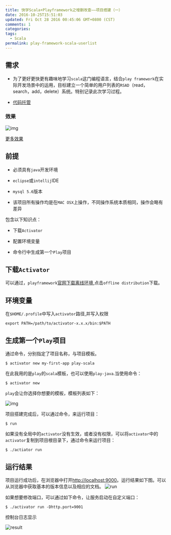 ```yaml
---
title: 快学Scala+Playframework之增删改查——项目搭建（一）
date: 2016-10-25T15:51:03
updated: Fri Oct 28 2016 00:45:06 GMT+0800 (CST)
comments: 1
categories:
tags:
  - Scala
permalink: play-framework-scala-userlist
---
```


## 需求
- 为了更好更快更有趣味地学习`scala`这门编程语言，结合`play framework`在实际开发场景中的运用，目标建立一个简单的用户列表的`RSAD`（read，search，add，delete）系统。特别记录此次学习过程。

- [代码托管](https://github.com/BeAce/scala-and-playframework-userlist)

<!--more-->
### 效果
![img](https://camo.githubusercontent.com/5ee38df9cb5155b2d6f2bad5207b65482de1929a/687474703a2f2f696d616765732d6d616e616765722e6f73732d636e2d7368616e676861692e616c6979756e63732e636f6d2f7374617469632f757365726c6973742e706e67)

[更多效果](https://github.com/BeAce/scala-and-playframework-userlist)

## 前提
- 必须具有`java`开发环境

- `eclipse`或`intellij`IDE

- `mysql 5.6`版本

- 该项目所有操作均是在`MAC OSX`上操作，不同操作系统本质相同，操作会略有差异


包含以下知识点：


- 下载`Activator`

- 配置环境变量

- 命令行中生成第一个`Play`项目


## 下载`Activator`

可以通过，`playframework`[官网下载离线环境](https://playframework.com/download),点击`offline distribution`下载。

## 环境变量

在`$HOME/.profile`中写入`activator`路径,并写入权限

```
export PATH=/path/to/activator-x.x.x/bin:$PATH
```

## 生成第一个`Play`项目

通过命令，分别指定了项目名称，与项目模板。

```
$ activator new my-first-app play-scala
```
在此我用的是`play`的`scala`模板，也可以使用`play-java`.当使用命令：

```
$ activator new
```
`play`会让你选择你想要的模板，模板列表如下：

![img](https://images-manager.oss-cn-shanghai.aliyuncs.com/static/play-scala-userlist/play-scala-1.jpg)

项目搭建完成后，可以通过命令，来运行项目：
```
$ run
```

如果没有全局中的`activator`没有生效，或者没有权限，可以将`activator`中的`activator`复制到项目根目录下，通过命令来运行项目：
```
$ ./actiator run
```

## 运行结果
项目运行成功后，在浏览器中打开[http://localhost:9000](http://localhost:9000)。运行结果如下图。可以从浏览器中获取基本的版本信息以及相应的文档。
![run](https://images-manager.oss-cn-shanghai.aliyuncs.com/static/play-scala-userlist/runresult.jpg)


如果想要修改端口，可以通过如下命令，让服务启动在自定义端口：
```
$ ./activator run -Dhttp.port=9001
```
控制台日志显示

![result](https://images-manager.oss-cn-shanghai.aliyuncs.com/static/play-scala-userlist/run.jpg)
